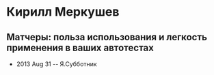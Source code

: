 # Кирилл Меркушев

## Матчеры: польза использования и легкость применения в ваших автотестах
- 2013 Aug 31 -- Я.Субботник    
